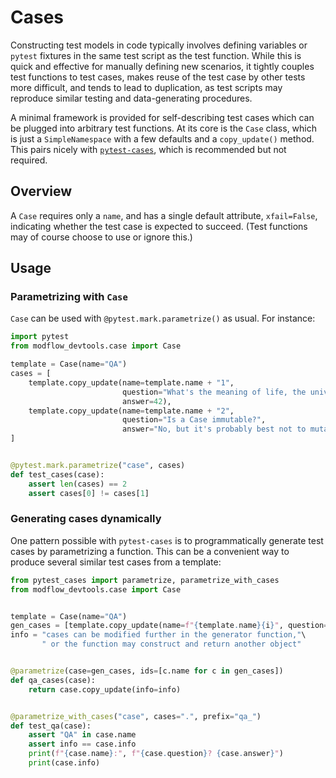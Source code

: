 # Cases

Constructing test models in code typically involves defining variables or `pytest` fixtures in the same test script as the test function. While this is quick and effective for manually defining new scenarios, it tightly couples test functions to test cases, makes reuse of the test case by other tests more difficult, and tends to lead to duplication, as test scripts may reproduce similar testing and data-generating procedures.

A minimal framework is provided for self-describing test cases which can be plugged into arbitrary test functions. At its core is the `Case` class, which is just a `SimpleNamespace` with a few defaults and a `copy_update()` method. This pairs nicely with [`pytest-cases`](https://smarie.github.io/python-pytest-cases/), which is recommended but not required.

## Overview

A `Case` requires only a `name`, and has a single default attribute, `xfail=False`, indicating whether the test case is expected to succeed. (Test functions may of course choose to use or ignore this.)

## Usage

### Parametrizing with `Case`

`Case` can be used with `@pytest.mark.parametrize()` as usual. For instance:

```python
import pytest
from modflow_devtools.case import Case

template = Case(name="QA")
cases = [
    template.copy_update(name=template.name + "1",
                         question="What's the meaning of life, the universe, and everything?",
                         answer=42),
    template.copy_update(name=template.name + "2",
                         question="Is a Case immutable?",
                         answer="No, but it's probably best not to mutate it.")
]


@pytest.mark.parametrize("case", cases)
def test_cases(case):
    assert len(cases) == 2
    assert cases[0] != cases[1]
```

### Generating cases dynamically

One pattern possible with `pytest-cases` is to programmatically generate test cases by parametrizing a function. This can be a convenient way to produce several similar test cases from a template:

```python
from pytest_cases import parametrize, parametrize_with_cases
from modflow_devtools.case import Case


template = Case(name="QA")
gen_cases = [template.copy_update(name=f"{template.name}{i}", question=f"Q{i}", answer=f"A{i}") for i in range(3)]
info = "cases can be modified further in the generator function,"\
       " or the function may construct and return another object"


@parametrize(case=gen_cases, ids=[c.name for c in gen_cases])
def qa_cases(case):
    return case.copy_update(info=info)


@parametrize_with_cases("case", cases=".", prefix="qa_")
def test_qa(case):
    assert "QA" in case.name
    assert info == case.info
    print(f"{case.name}:", f"{case.question}? {case.answer}")
    print(case.info)
```